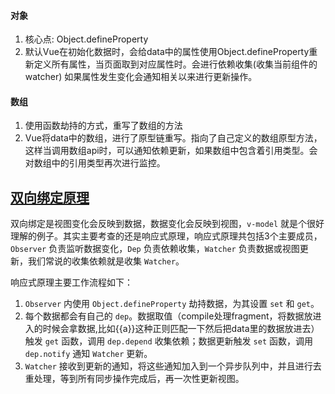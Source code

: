 #### 对象

1. 核心点: Object.defineProperty
2. 默认Vue在初始化数据时，会给data中的属性使用Object.defineProperty重新定义所有属性，当页面取到对应属性时。会进行依赖收集(收集当前组件的watcher) 如果属性发生变化会通知相关以来进行更新操作。

#### 数组

1. 使用函数劫持的方式，重写了数组的方法
2. Vue将data中的数组，进行了原型链重写。指向了自己定义的数组原型方法，这样当调用数组api时，可以通知依赖更新，如果数组中包含着引用类型。会对数组中的引用类型再次进行监控。

## [双向绑定原理](https://juejin.im/post/6869908820353810445#heading-12)

双向绑定是视图变化会反映到数据，数据变化会反映到视图，`v-model` 就是个很好理解的例子。其实主要考查的还是响应式原理，响应式原理共包括3个主要成员，`Observer` 负责监听数据变化，`Dep` 负责依赖收集，`Watcher` 负责数据或视图更新，我们常说的收集依赖就是收集 `Watcher`。

响应式原理主要工作流程如下：

1. `Observer` 内使用 `Object.defineProperty` 劫持数据，为其设置 `set` 和 `get`。
2. 每个数据都会有自己的 `dep`。数据取值（compile处理fragment，将数据放进入的时候会拿数据,比如{{a}}这种正则匹配一下然后把data里的数据放进去）触发 `get` 函数，调用 `dep.depend` 收集依赖；数据更新触发 `set` 函数，调用 `dep.notify` 通知 `Watcher` 更新。
3. `Watcher` 接收到更新的通知，将这些通知加入到一个异步队列中，并且进行去重处理，等到所有同步操作完成后，再一次性更新视图。